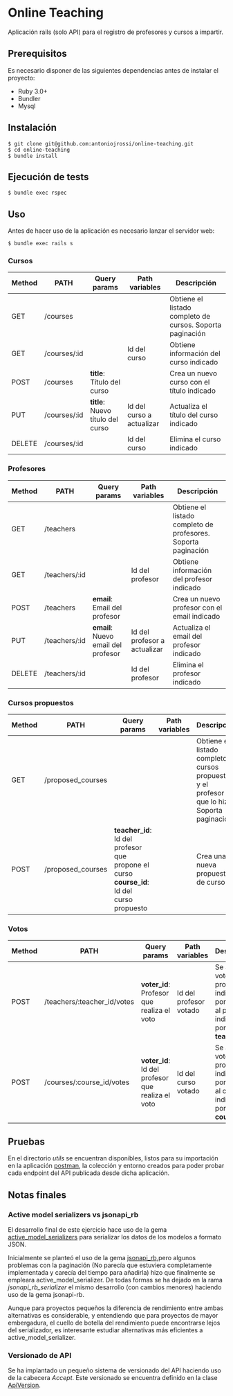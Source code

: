 # Online Teaching
Aplicación rails (solo API) para el registro de profesores y cursos a impartir.

## Prerequisitos
Es necesario disponer de las siguientes dependencias antes de instalar el proyecto:

- Ruby 3.0+
- Bundler
- Mysql

## Instalación

```
$ git clone git@github.com:antoniojrossi/online-teaching.git
$ cd online-teaching
$ bundle install
```

## Ejecución de tests

```
$ bundle exec rspec
```

## Uso
Antes de hacer uso de la aplicación es necesario lanzar el servidor web:
```
$ bundle exec rails s
```

### Cursos
| Method | PATH | Query params | Path variables | Descripción |
| ------------- | ------------- | ------------- | ------------- | ------------- |
| GET  | /courses  | | | Obtiene el listado completo de cursos. Soporta paginación |
| GET  | /courses/:id  | | Id del curso | Obtiene información del curso indicado |
| POST  | /courses  | **title**: Título del curso | | Crea un nuevo curso con el título indicado |
| PUT  | /courses/:id  | **title**: Nuevo título del curso | Id del curso a actualizar | Actualiza el título del curso indicado |
| DELETE  | /courses/:id  | | Id del curso | Elimina el curso indicado |

### Profesores
| Method | PATH | Query params | Path variables | Descripción |
| ------------- | ------------- | ------------- | ------------- | ------------- |
| GET  | /teachers  | | | Obtiene el listado completo de profesores. Soporta paginación |
| GET  | /teachers/:id  | | Id del profesor | Obtiene información del profesor indicado |
| POST  | /teachers  | **email**: Email del profesor | | Crea un nuevo profesor con el email indicado |
| PUT  | /teachers/:id  | **email**: Nuevo email del profesor | Id del profesor a actualizar | Actualiza el email del profesor indicado |
| DELETE  | /teachers/:id  | | Id del profesor | Elimina el profesor indicado |

### Cursos propuestos
| Method | PATH | Query params | Path variables | Descripción |
| ------------- | ------------- | ------------- | ------------- | ------------- |
| GET  | /proposed_courses  | | | Obtiene el listado completo de cursos propuestos y el profesor que lo hizo. Soporta paginación |
| POST  | /proposed_courses  | **teacher_id**: Id del profesor que propone el curso **course_id**: Id del curso propuesto| | Crea una nueva propuesta de curso |

### Votos
| Method | PATH | Query params | Path variables | Descripción |
| ------------- | ------------- | ------------- | ------------- | ------------- |
| POST  | /teachers/:teacher_id/votes  | **voter_id**: Profesor que realiza el voto| Id del profesor votado| Se añade un voto del profesor indicado por __voter_id__ al profesor indicado por  __teacher_id__
| POST  | /courses/:course_id/votes  | **voter_id**: Id del profesor que realiza el voto| Id del curso votado | Se añade un voto del profesor indicado por __voter_id__ al curso indicado por __course_id__ |

## Pruebas
En el directorio _utils_ se encuentran disponibles, listos para su importación en la aplicación [postman](https://www.postman.com/downloads/), la colección y entorno creados para poder probar cada endpoint del API publicada desde dicha aplicación.


## Notas finales

### Active model serializers vs jsonapi_rb
El desarrollo final de este ejercicio hace uso de la gema [active_model_serializers](https://github.com/rails-api/active_model_serializers) para serializar los datos de los modelos a formato JSON.

Inicialmente se planteó el uso de la gema [jsonapi_rb](http://jsonapi-rb.org/),pero algunos problemas con la paginación (No parecía que estuviera completamente implementada y carecía del tiempo para añadirla) hizo que finalmente se empleara active_model_serializer. De todas formas se ha dejado en la rama _jsonapi_rb_serializer_ el mismo desarrollo (con cambios menores) haciendo uso de la gema jsonapi-rb.

Aunque para proyectos pequeños la diferencia de rendimiento entre ambas alternativas es considerable, y entendiendo que para proyectos de mayor embergadura, el cuello de botella del rendimiento puede encontrarse lejos del serializador, es interesante estudiar alternativas más eficientes a active_model_serializer.

### Versionado de API
Se ha implantado un pequeño sistema de versionado del API haciendo uso de la cabecera _Accept_. Este versionado se encuentra definido en la clase [ApiVersion](https://github.com/antoniojrossi/online-teaching/blob/main/app/lib/api_version.rb).

